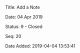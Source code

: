 Title:  Add a Note

Date:   04 Apr 2019

Status: 9 - Closed

Seq:    20

Date Added: 2019-04-04 13:53:41

